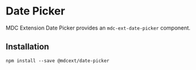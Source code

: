# Date Picker

MDC Extension Date Picker provides an `mdc-ext-date-picker` component.

## Installation

```
npm install --save @mdcext/date-picker
```
